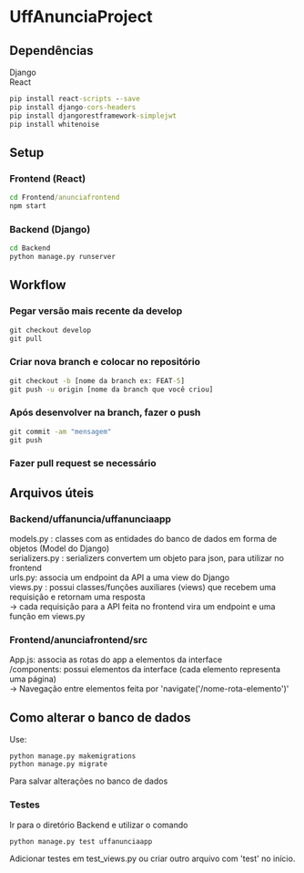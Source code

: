 # UffAnunciaProject

## Dependências
Django  
React 
```cmd
pip install react-scripts --save  
pip install django-cors-headers  
pip install djangorestframework-simplejwt  
pip install whitenoise
```

## Setup
### Frontend (React)
```cmd
cd Frontend/anunciafrontend  
npm start  
```
### Backend (Django)
```cmd
cd Backend  
python manage.py runserver  
```

## Workflow
### Pegar versão mais recente da develop
```cmd
git checkout develop
git pull
```

### Criar nova branch e colocar no repositório
```cmd
git checkout -b [nome da branch ex: FEAT-5]
git push -u origin [nome da branch que você criou]
```

### Após desenvolver na branch, fazer o push
```cmd
git commit -am "mensagem"
git push
```

### Fazer pull request se necessário

## Arquivos úteis
### Backend/uffanuncia/uffanunciaapp
models.py : classes com as entidades do banco de dados em forma de objetos (Model do Django)  
serializers.py : serializers convertem um objeto para json, para utilizar no frontend  
urls.py: associa um endpoint da API a uma view do Django  
views.py : possui classes/funções auxiliares (views) que recebem uma requisição e retornam uma resposta  
-> cada requisição para a API feita no frontend vira um endpoint e uma função em views.py

### Frontend/anunciafrontend/src
App.js: associa as rotas do app a elementos da interface  
/components: possui elementos da interface (cada elemento representa uma página)  
-> Navegação entre elementos feita por 'navigate('/nome-rota-elemento')'  

## Como alterar o banco de dados

Use:
```
python manage.py makemigrations
python manage.py migrate
```
Para salvar alterações no banco de dados

### Testes
Ir para o diretório Backend e utilizar o comando
```
python manage.py test uffanunciaapp
```
Adicionar testes em test_views.py ou criar outro arquivo com 'test' no início.